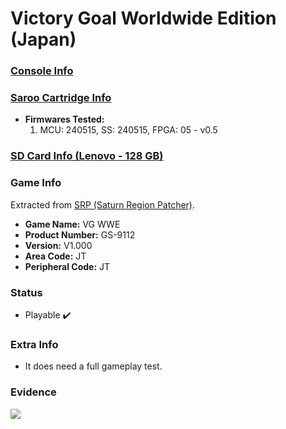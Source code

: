 # Victory Goal Worldwide Edition (Japan)

### [Console Info](../../../../../Info/Consoles/VA13/README.md)

### [Saroo Cartridge Info](../../../../../Info/Cartridges/RetroGameParadiseStore/1.32F/README.md)

- <b>Firmwares Tested:</b>
  1. MCU: 240515, SS: 240515, FPGA: 05 - v0.5

### [SD Card Info (Lenovo - 128 GB)](../../../../../Info/SdCards/Lenovo/128GB/fat32/README.md)

### Game Info

Extracted from [SRP (Saturn Region Patcher)](https://segaxtreme.net/resources/saturn-region-patcher.81/download).

- <b>Game Name:</b> VG WWE
- <b>Product Number:</b> GS-9112
- <b>Version:</b> V1.000
- <b>Area Code:</b> JT
- <b>Peripheral Code:</b> JT

### Status

- Playable :heavy_check_mark:

### Extra Info

- It does need a full gameplay test.

### Evidence

[![](https://img.youtube.com/vi/Ru69L4oIJcE/0.jpg)](https://www.youtube.com/watch?v=Ru69L4oIJcE)
